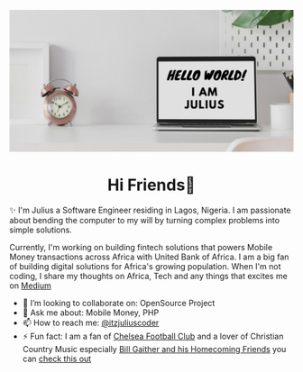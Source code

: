 [![Header](https://github.com/itsjuliuscoder/itsjuliuscoder/raw/main/julius_header.png)](https://afrihow.com/)

<h1 align='center'>Hi Friends👋</h1>

✨ I'm Julius a Software Engineer residing in Lagos, Nigeria. I am passionate about bending the computer to my will by turning complex problems into simple solutions.

Currently, I'm working on building fintech solutions that powers Mobile Money transactions across Africa with United Bank of Africa. I am a big fan of building digital solutions for Africa's growing population. When I'm not coding, I share my thoughts on Africa, Tech and any things that excites me on [Medium](https://medium.com/@juliusolajumokecoder)

<!-- You can find me on ,  or on [![LinkedIn][3.2]][3]. -->

<!--
**itsjuliuscoder/itsjuliuscoder** is a ✨ _special_ ✨ repository because its `README.md` (this file) appears on your GitHub profile.

Here are some ideas to get you started:
-->

- 👯 I’m looking to collaborate on: OpenSource Project
- 💬 Ask me about: Mobile Money, PHP
- 📫 How to reach me: [@itzjuliuscoder](https://twitter.com/itzjuliuscoder)
- ⚡ Fun fact: I am a fan of [Chelsea Football Club](https://twitter.com/ChelseaFC) and a lover of Christian Country Music especially [Bill Gaither and his Homecoming Friends](https://www.youtube.com/channel/UCL7aOpP89MGVXrPu7Pzhhpw) you can [check this out](https://www.youtube.com/watch?v=WFj8qZ0OAHk&list=PLbJ2NNqPTeArZ7O7GWeLUQI5aApZXN22I&index=4)
